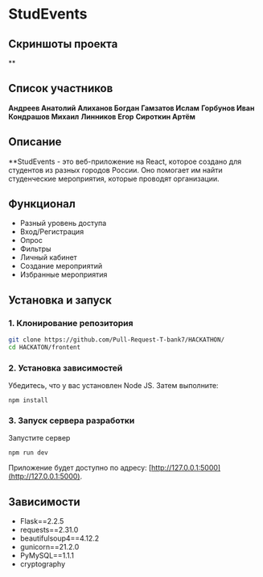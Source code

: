 # StudEvents

## Скриншоты проекта
**


## Список участников
**Андреев Анатолий**
**Алиханов Богдан**
**Гамзатов Ислам**
**Горбунов Иван**
**Кондрашов Михаил**
**Линников Егор**
**Сироткин Артём**

## Описание
**StudEvents - это веб-приложение на React, которое создано для студентов из разных городов России. Оно помогает им найти студенческие мероприятия, которые проводят организации.

## Функционал
- Разный уровень доступа
- Вход/Регистрация
- Опрос
- Фильтры
- Личный кабинет
- Создание мероприятий
- Избранные мероприятия

## Установка и запуск

### 1. Клонирование репозитория
```bash
git clone https://github.com/Pull-Request-T-bank7/HACKATHON/
cd HACKATON/frontent
```

### 2. Установка зависимостей
Убедитесь, что у вас установлен Node JS. Затем выполните:
```node
npm install
```

### 3. Запуск сервера разработки
Запустите сервер
```node
npm run dev
```

Приложение будет доступно по адресу: [http://127.0.0.1:5000](http://127.0.0.1:5000).

## Зависимости
- Flask==2.2.5
- requests==2.31.0
- beautifulsoup4==4.12.2
- gunicorn==21.2.0
- PyMySQL==1.1.1
- cryptography


